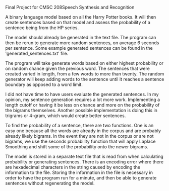 Final Project for CMSC 208Speech Synthesis and Recognition

A binary language model based on all the Harry Potter books. It will then create sentences based on that model and assess the probability of a sentence being from the HP series.

The model should already be generated in the text file. The program can then be rerun to generate more random sentences, on average 6 seconds per sentence. Some example generated sentences can be found in the 'generated_sentences.txt' file.

The program will take generate words based on either highest probability or on random chance given the previous word. The sentences that were created varied in length, from a few words to more than twenty. The random generator will keep adding words to the sentence until it reaches a sentence boundary as opposed to a word limit. 

I did not have time to have users evaluate the generated sentences. In my opinion, my sentence generation requires a lot more work. Implementing a length cutoff or having it be less on chance and more on the probability of the bigrams themselves. Another possible implementation is doing this in trigrams or 4-gram, which would create better sentences. 

To find the probability of a sentence, there are two functions. One is an easy one because all the words are already in the corpus and are probably already likely bigrams. In the event they are not in the corpus or are not bigrams, we use the seconds probability function that will apply Laplace Smoothing and shift some of the probability onto the newer bigrams. 

The model is stored in a separate text file that is read from when calculating probability or generating sentences. There is an encoding error where there are hexadecimal characters in the string caused by encoding the information to the file. Storing the information in the file is necessary in order to have the program run for a minute, and then be able to generate sentences without regenerating the model. 